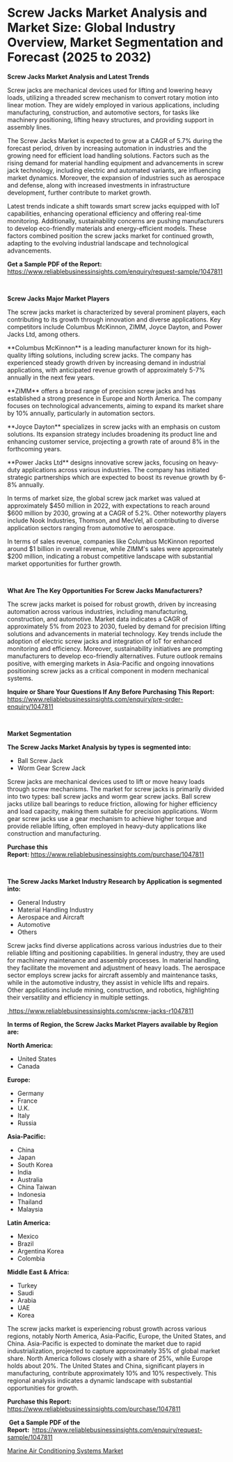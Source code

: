 <p><h1>Screw Jacks Market Analysis and Market Size: Global Industry Overview, Market Segmentation and Forecast (2025 to 2032)</h1></p><p><strong>Screw Jacks Market Analysis and Latest Trends</strong></p>
<p><p>Screw jacks are mechanical devices used for lifting and lowering heavy loads, utilizing a threaded screw mechanism to convert rotary motion into linear motion. They are widely employed in various applications, including manufacturing, construction, and automotive sectors, for tasks like machinery positioning, lifting heavy structures, and providing support in assembly lines.</p><p>The Screw Jacks Market is expected to grow at a CAGR of 5.7% during the forecast period, driven by increasing automation in industries and the growing need for efficient load handling solutions. Factors such as the rising demand for material handling equipment and advancements in screw jack technology, including electric and automated variants, are influencing market dynamics. Moreover, the expansion of industries such as aerospace and defense, along with increased investments in infrastructure development, further contribute to market growth.</p><p>Latest trends indicate a shift towards smart screw jacks equipped with IoT capabilities, enhancing operational efficiency and offering real-time monitoring. Additionally, sustainability concerns are pushing manufacturers to develop eco-friendly materials and energy-efficient models. These factors combined position the screw jacks market for continued growth, adapting to the evolving industrial landscape and technological advancements.</p></p>
<p><strong>Get a Sample PDF of the Report:&nbsp;</strong> <a href="https://www.reliablebusinessinsights.com/enquiry/request-sample/1047811?utm_campaign=3455&utm_medium=2&utm_source=Github&utm_content=ia&utm_term=08042025&utm_id=screw-jacks">https://www.reliablebusinessinsights.com/enquiry/request-sample/1047811</a></p>
<p>&nbsp;</p>
<p><strong>Screw Jacks Major Market Players</strong></p>
<p><p>The screw jacks market is characterized by several prominent players, each contributing to its growth through innovation and diverse applications. Key competitors include Columbus McKinnon, ZIMM, Joyce Dayton, and Power Jacks Ltd, among others.</p><p>**Columbus McKinnon** is a leading manufacturer known for its high-quality lifting solutions, including screw jacks. The company has experienced steady growth driven by increasing demand in industrial applications, with anticipated revenue growth of approximately 5-7% annually in the next few years.</p><p>**ZIMM** offers a broad range of precision screw jacks and has established a strong presence in Europe and North America. The company focuses on technological advancements, aiming to expand its market share by 10% annually, particularly in automation sectors.</p><p>**Joyce Dayton** specializes in screw jacks with an emphasis on custom solutions. Its expansion strategy includes broadening its product line and enhancing customer service, projecting a growth rate of around 8% in the forthcoming years.</p><p>**Power Jacks Ltd** designs innovative screw jacks, focusing on heavy-duty applications across various industries. The company has initiated strategic partnerships which are expected to boost its revenue growth by 6-8% annually.</p><p>In terms of market size, the global screw jack market was valued at approximately $450 million in 2022, with expectations to reach around $600 million by 2030, growing at a CAGR of 5.2%. Other noteworthy players include Nook Industries, Thomson, and MecVel, all contributing to diverse application sectors ranging from automotive to aerospace.</p><p>In terms of sales revenue, companies like Columbus McKinnon reported around $1 billion in overall revenue, while ZIMM's sales were approximately $200 million, indicating a robust competitive landscape with substantial market opportunities for further growth.</p></p>
<p>&nbsp;</p>
<p><strong>What Are The Key Opportunities For Screw Jacks Manufacturers?</strong></p>
<p><p>The screw jacks market is poised for robust growth, driven by increasing automation across various industries, including manufacturing, construction, and automotive. Market data indicates a CAGR of approximately 5% from 2023 to 2030, fueled by demand for precision lifting solutions and advancements in material technology. Key trends include the adoption of electric screw jacks and integration of IoT for enhanced monitoring and efficiency. Moreover, sustainability initiatives are prompting manufacturers to develop eco-friendly alternatives. Future outlook remains positive, with emerging markets in Asia-Pacific and ongoing innovations positioning screw jacks as a critical component in modern mechanical systems.</p></p>
<p><strong>Inquire or Share Your Questions If Any Before Purchasing This Report:</strong> <a href="https://www.reliablebusinessinsights.com/enquiry/pre-order-enquiry/1047811?utm_campaign=3455&utm_medium=2&utm_source=Github&utm_content=ia&utm_term=08042025&utm_id=screw-jacks">https://www.reliablebusinessinsights.com/enquiry/pre-order-enquiry/1047811</a></p>
<p>&nbsp;</p>
<p><strong>Market Segmentation</strong></p>
<p><strong>The Screw Jacks Market Analysis by types is segmented into:</strong></p>
<p><ul><li>Ball Screw Jack</li><li>Worm Gear Screw Jack</li></ul></p>
<p><p>Screw jacks are mechanical devices used to lift or move heavy loads through screw mechanisms. The market for screw jacks is primarily divided into two types: ball screw jacks and worm gear screw jacks. Ball screw jacks utilize ball bearings to reduce friction, allowing for higher efficiency and load capacity, making them suitable for precision applications. Worm gear screw jacks use a gear mechanism to achieve higher torque and provide reliable lifting, often employed in heavy-duty applications like construction and manufacturing.</p></p>
<p><strong>Purchase this Report:&nbsp;</strong><a href="https://www.reliablebusinessinsights.com/purchase/1047811?utm_campaign=3455&utm_medium=2&utm_source=Github&utm_content=ia&utm_term=08042025&utm_id=screw-jacks">https://www.reliablebusinessinsights.com/purchase/1047811</a></p>
<p>&nbsp;</p>
<p><strong>The Screw Jacks Market Industry Research by Application is segmented into:</strong></p>
<p><ul><li>General Industry</li><li>Material Handling Industry</li><li>Aerospace and Aircraft</li><li>Automotive</li><li>Others</li></ul></p>
<p><p>Screw jacks find diverse applications across various industries due to their reliable lifting and positioning capabilities. In general industry, they are used for machinery maintenance and assembly processes. In material handling, they facilitate the movement and adjustment of heavy loads. The aerospace sector employs screw jacks for aircraft assembly and maintenance tasks, while in the automotive industry, they assist in vehicle lifts and repairs. Other applications include mining, construction, and robotics, highlighting their versatility and efficiency in multiple settings.</p></p>
<p><a href="https://www.reliablebusinessinsights.com/screw-jacks-r1047811?utm_campaign=3455&utm_medium=2&utm_source=Github&utm_content=ia&utm_term=08042025&utm_id=screw-jacks">&nbsp;https://www.reliablebusinessinsights.com/screw-jacks-r1047811</a></p>
<p><strong>In terms of Region, the Screw Jacks Market Players available by Region are:</strong></p>
<p>
    <p> <strong> North America: </strong>
        <ul>
            <li>United States</li>
            <li>Canada</li>
        </ul>
        </p> 
    <p> <strong> Europe: </strong>
        <ul>
            <li>Germany</li>
            <li>France</li>
            <li>U.K.</li>
            <li>Italy</li>
            <li>Russia</li>
        </ul>
        </p> 
    <p> <strong> Asia-Pacific: </strong>
        <ul>
            <li>China</li>
            <li>Japan</li>
            <li>South Korea</li>
            <li>India</li>
            <li>Australia</li>
            <li>China Taiwan</li>
            <li>Indonesia</li>
            <li>Thailand</li>
            <li>Malaysia</li>
        </ul>
        </p> 
    <p> <strong> Latin America: </strong>
        <ul>
            <li>Mexico</li>
            <li>Brazil</li>
            <li>Argentina Korea</li>
            <li>Colombia</li>
        </ul>
        </p> 
    <p> <strong> Middle East & Africa: </strong>
        <ul>
            <li>Turkey</li>
            <li>Saudi</li>
            <li>Arabia</li>
            <li>UAE</li>
            <li>Korea</li>
        </ul>
    </p>
    </p>
<p><p>The screw jacks market is experiencing robust growth across various regions, notably North America, Asia-Pacific, Europe, the United States, and China. Asia-Pacific is expected to dominate the market due to rapid industrialization, projected to capture approximately 35% of global market share. North America follows closely with a share of 25%, while Europe holds about 20%. The United States and China, significant players in manufacturing, contribute approximately 10% and 10% respectively. This regional analysis indicates a dynamic landscape with substantial opportunities for growth.</p></p>
<p><strong>Purchase this Report: </strong><a href="https://www.reliablebusinessinsights.com/purchase/1047811?utm_campaign=3455&utm_medium=2&utm_source=Github&utm_content=ia&utm_term=08042025&utm_id=screw-jacks">https://www.reliablebusinessinsights.com/purchase/1047811</a></p>
<p>&nbsp;<strong>Get a Sample PDF of the Report:&nbsp;&nbsp;</strong><a href="https://www.reliablebusinessinsights.com/enquiry/request-sample/1047811?utm_campaign=3455&utm_medium=2&utm_source=Github&utm_content=ia&utm_term=08042025&utm_id=screw-jacks">https://www.reliablebusinessinsights.com/enquiry/request-sample/1047811</a></p>
<p><strong></strong></p>
<p><p><a href="https://github.com/pomasifilo/Market-Research-Report-List-1/blob/main/marine-air-conditioning-systems-market.md?utm_campaign=3455&utm_medium=2&utm_source=Github&utm_content=ia&utm_term=08042025&utm_id=screw-jacks">Marine Air Conditioning Systems Market</a></p></p>
